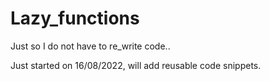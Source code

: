 # Lazy_functions
Just so I do not have to re_write code..


Just started on 16/08/2022, will add reusable code snippets. 
